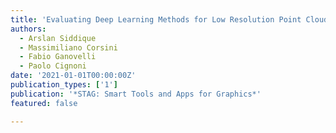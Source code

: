 ```yaml
---
title: 'Evaluating Deep Learning Methods for Low Resolution Point Cloud Registration in Outdoor Scenarios'
authors:
  - Arslan Siddique
  - Massimiliano Corsini
  - Fabio Ganovelli
  - Paolo Cignoni
date: '2021-01-01T00:00:00Z'
publication_types: ['1']
publication: '*STAG: Smart Tools and Apps for Graphics*'
featured: false

---
```

